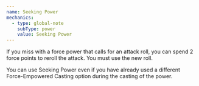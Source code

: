 ```yaml
---
name: Seeking Power
mechanics:
  - type: global-note
    subType: power
    value: Seeking Power
---
```

If you miss with a force power that calls for an attack roll, you can spend 2 force points to reroll the attack. You must use the new roll.

You can use Seeking Power even if you have already used a different Force-Empowered Casting option during the casting of the power.

